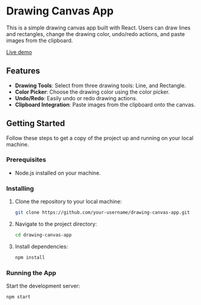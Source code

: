 # Drawing Canvas App

This is a simple drawing canvas app built with React. Users can draw lines and rectangles, change the drawing color, undo/redo actions, and paste images from the clipboard.

<a href="https://drawing-react.vercel.app/">Live demo</a>

## Features

- **Drawing Tools**: Select from three drawing tools: Line, and Rectangle.
- **Color Picker**: Choose the drawing color using the color picker.
- **Undo/Redo**: Easily undo or redo drawing actions.
- **Clipboard Integration**: Paste images from the clipboard onto the canvas.

## Getting Started

Follow these steps to get a copy of the project up and running on your local machine.

### Prerequisites

- Node.js installed on your machine.

### Installing

1. Clone the repository to your local machine:

   ```bash
   git clone https://github.com/your-username/drawing-canvas-app.git

2. Navigate to the project directory:

   ```bash
   cd drawing-canvas-app

3. Install dependencies:

   ```bash
   npm install

### Running the App

Start the development server:

   ```bash
   npm start

